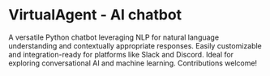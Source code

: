 # VirtualAgent - AI chatbot
A versatile Python chatbot leveraging NLP for natural language understanding and contextually appropriate responses. Easily customizable and integration-ready for platforms like Slack and Discord. Ideal for exploring conversational AI and machine learning. Contributions welcome!

